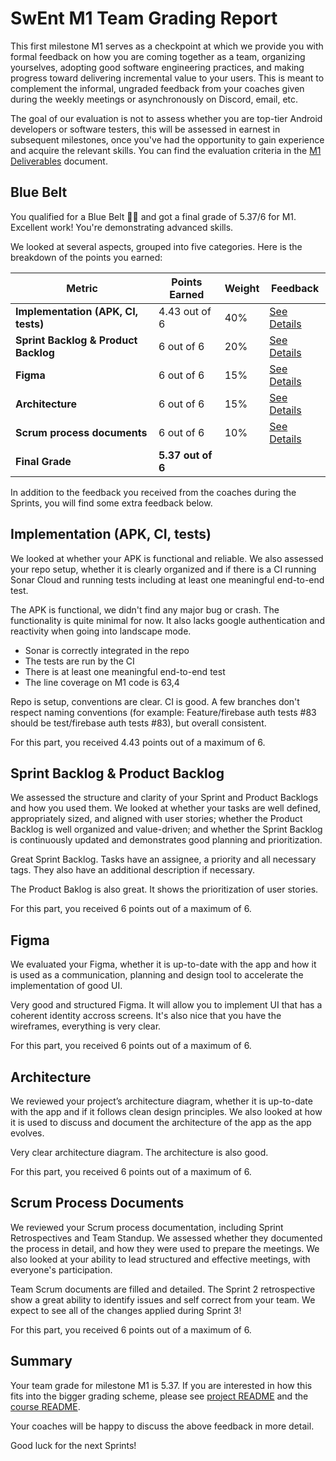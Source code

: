 # SwEnt M1 Team Grading Report

This first milestone M1 serves as a checkpoint at which we provide you with formal feedback on how you are coming together as a team, organizing yourselves, adopting good software engineering practices, and making progress toward delivering incremental value to your users. This is meant to complement the informal, ungraded feedback from your coaches given during the weekly meetings or asynchronously on Discord, email, etc.

The goal of our evaluation is not to assess whether you are top-tier Android developers or software testers, this will be assessed in earnest in subsequent milestones, once you've had the opportunity to gain experience and acquire the relevant skills. You can find the evaluation criteria in the [M1 Deliverables](https://github.com/swent-epfl/public/blob/main/project/M1.md) document.


## Blue Belt

You qualified for a Blue Belt 🥋🔵 and got a final grade of 5.37/6 for M1. Excellent work! You're demonstrating advanced skills. 

We looked at several aspects, grouped into five categories. Here is the breakdown of the points you earned:

| Metric                          | **Points Earned**              | **Weight** | **Feedback**                              |
|---------------------------------|--------------------------------|------------|-------------------------------------------|
| **Implementation (APK, CI, tests)** | 4.43 out of 6 | 40%        | [See Details](#implementation-apk-ci-tests) |
| **Sprint Backlog & Product Backlog** | 6 out of 6      | 20%        | [See Details](#sprint-backlog--product-backlog) |
| **Figma**                       | 6 out of 6       | 15%        | [See Details](#figma)                     |
| **Architecture**                | 6 out of 6 | 15%       | [See Details](#architecture)               |
| **Scrum process documents**     | 6 out of 6       | 10%        | [See Details](#scrum-process-documents)    |
| **Final Grade**                 | **5.37 out of 6**    |            |                                           |


In addition to the feedback you received from the coaches during the Sprints, you will find some extra feedback below.

## Implementation (APK, CI, tests)

We looked at whether your APK is functional and reliable. We also assessed your repo setup, whether it is clearly organized and if there is a CI running Sonar Cloud and running tests including at least one meaningful end-to-end test.

The APK is functional, we didn't find any major bug or crash. The functionality is quite minimal for now. It also lacks google authentication and reactivity when going into landscape mode.
- Sonar is correctly integrated in the repo
- The tests are run by the CI
- There is at least one meaningful end-to-end test
- The line coverage on M1 code is 63,4

Repo is setup, conventions are clear. CI is good. A few branches don't respect naming conventions (for example: Feature/firebase auth tests #83 should be test/firebase auth tests #83), but overall consistent.

For this part, you received 4.43 points out of a maximum of 6.

## Sprint Backlog & Product Backlog

We assessed the structure and clarity of your Sprint and Product Backlogs and how you used them.
We looked at whether your tasks are well defined, appropriately sized, and aligned with user stories; whether the Product Backlog is well organized and value-driven; and whether the Sprint Backlog is continuously updated and demonstrates good planning and prioritization.

Great Sprint Backlog. Tasks have an assignee, a priority and all necessary tags. They also have an additional description if necessary.

The Product Baklog is also great. It shows the prioritization of user stories.

For this part, you received 6 points out of a maximum of 6.

## Figma

We evaluated your Figma, whether it is up-to-date with the app and how it is used as a communication, planning and design tool to accelerate the implementation of good UI.

Very good and structured Figma. It will allow you to implement UI that has a coherent identity accross screens. It's also nice that you have the wireframes, everything is very clear.

For this part, you received 6 points out of a maximum of 6.

## Architecture

We reviewed your project’s architecture diagram, whether it is up-to-date with the app and if it follows clean design principles. We also looked at how it is used to discuss and document the architecture of the app as the app evolves.

Very clear architecture diagram. The architecture is also good.

For this part, you received 6 points out of a maximum of 6.

## Scrum Process Documents

We reviewed your Scrum process documentation, including Sprint Retrospectives and Team Standup. We assessed whether they documented the process in detail, and how they were used to prepare the meetings. We also looked at your ability to lead structured and effective meetings, with everyone's participation.

Team Scrum documents are filled and detailed. The Sprint 2 retrospective show a great ability to identify issues and self correct from your team. We expect to see all of the changes applied during Sprint 3!

For this part, you received 6 points out of a maximum of 6.

## Summary

Your team grade for milestone M1 is 5.37. If you are interested in how this fits into the bigger grading scheme, please see [project README](https://github.com/swent-epfl/public/blob/main/project/README.md) and the [course README](https://github.com/swent-epfl/public/blob/main/README.md).

Your coaches will be happy to discuss the above feedback in more detail.

Good luck for the next Sprints!




